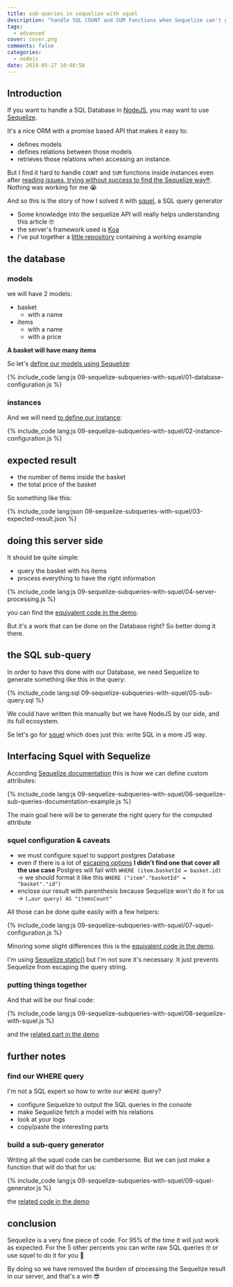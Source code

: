```yaml
---
title: sub-queries in sequelize with squel
description: "handle SQL COUNT and SUM functions when Sequelize can't generate this it in an easy way"
tags:
  - advanced
cover: cover.png
comments: false
categories:
  - nodejs
date: 2018-05-27 10:48:58
---
```


## Introduction

If you want to handle a SQL Database in [NodeJS](https://nodejs.org/en/), you may want to use [Sequelize](http://docs.sequelizejs.com/).

It's a nice ORM with a promise based API that makes it easy to:

- defines models
- defines relations between those models
- retrieves those relations when accessing an instance.

But I find it hard to handle `COUNT` and `SUM` functions inside instances even
after [reading issues, trying without success to find the Sequelize way®](https://github.com/sequelize/sequelize/issues/222).  
Nothing was working for me 😭

And so this is the story of how I solved it with [squel](https://hiddentao.com/squel/), a SQL query generator

<!-- more -->

- Some knowledge into the sequelize API will really helps understanding this article 🤓
- the server's framework used is [Koa](https://koajs.com/)
- I've put together a [little repository](https://github.com/Hiswe/sequelize-example) containing a working example

## the database

### models

we will have 2 models:

- basket
  - with a name
- items
  - with a name
  - with a price

**A basket will have many items**

So let's [define our models using Sequelize](https://github.com/Hiswe/sequelize-example/blob/master/index.js#L59-L91):

{% include_code lang:js 09-sequelize-subqueries-with-squel/01-database-configuration.js %}

### instances

And we will need [to define our instance](https://github.com/Hiswe/sequelize-example/blob/master/index.js#L125-L165):

{% include_code lang:js 09-sequelize-subqueries-with-squel/02-instance-configuration.js %}

## expected result

- the number of items inside the basket
- the total price of the basket

So something like this:

{% include_code lang:json 09-sequelize-subqueries-with-squel/03-expected-result.json %}

## doing this server side

It should be quite simple:

- query the basket with his items
- process everything to have the right information

{% include_code lang:js 09-sequelize-subqueries-with-squel/04-server-processing.js %}

you can find the [equivalent code in the demo](https://github.com/Hiswe/sequelize-example/blob/master/router.js#L20-L36).

But it's a work that can be done on the Database right?
So better doing it there.

## the SQL sub-query

In order to have this done with our Database, we need Sequelize to generate something like this in the query:

{% include_code lang:sql 09-sequelize-subqueries-with-squel/05-sub-query.sql %}

We could have written this manually but we have NodeJS by our side, and its full ecosystem.

Se let's go for [squel](https://www.npmjs.com/package/squel) which does just this: write SQL in a more JS way.

## Interfacing Squel with Sequelize

According [Sequelize documentation](http://docs.sequelizejs.com/manual/tutorial/querying.html#attributes) this is how we can define custom attributes:

{% include_code lang:js 09-sequelize-subqueries-with-squel/06-sequelize-sub-queries-documentation-example.js %}

The main goal here will be to generate the right query for the computed attribute

### squel configuration & caveats

- we must configure squel to support postgres Database
- even if there is a lot of [escaping options](https://hiddentao.com/squel/api.html#cls_defaultquerybuilderoptions) **I didn't find one that cover all the use case**
  Postgres will fail with `WHERE (item.basketId = basket.id)`
  → we should format it like this `WHERE ("item"."basketId" = "basket"."id")`
- enclose our result with parenthesis because Sequelize won't do it for us
  → `(…our query) AS "itemsCount"`

All those can be done quite easily with a few helpers:

{% include_code lang:js 09-sequelize-subqueries-with-squel/07-squel-configuration.js %}

Minoring some slight differences this is the [equivalent code in the demo](https://github.com/Hiswe/sequelize-example/blob/master/router.js#L42-L52).

I'm using [Sequelize.static()](http://docs.sequelizejs.com/class/lib/sequelize.js~Sequelize.html#static-method-literal) but I'm not sure it's necessary. It just prevents Sequelize from escaping the query string.

### putting things together

And that will be our final code:

{% include_code lang:js 09-sequelize-subqueries-with-squel/08-sequelize-with-squel.js %}

and the [related part in the demo](https://github.com/Hiswe/sequelize-example/blob/master/router.js#L54-L85)

## further notes

### find our WHERE query

I'm not a SQL expert so how to write our `WHERE` query?

- configure Sequelize to output the SQL queries in the console
- make Sequelize fetch a model with his relations
- look at your logs
- copy/paste the interesting parts

### build a sub-query generator

Writing all the squel code can be cumbersome.
But we can just make a function that will do that for us:

{% include_code lang:js 09-sequelize-subqueries-with-squel/09-squel-generator.js %}

the [related code in the demo](https://github.com/Hiswe/sequelize-example/blob/master/router.js#L87-L119)

## conclusion

Sequelize is a very fine piece of code. For 95% of the time it will just work as expected.
For the 5 other percents you can write raw SQL queries 🤓 or use squel to do it for you 🤪

By doing so we have removed the burden of processing the Sequelize result in our server, and that's a win 😎
